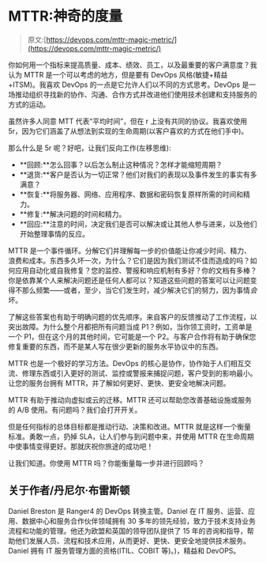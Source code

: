 # MTTR:神奇的度量

> 原文:[https://devops.com/mttr-magic-metric/](https://devops.com/mttr-magic-metric/)

你如何用一个指标来提高质量、成本、绩效、员工，以及最重要的客户满意度？我认为 MTTR 是一个可以考虑的地方，但是要有 DevOps 风格(敏捷+精益+ITSM)。我喜欢 DevOps 的一点是它允许人们以不同的方式思考。DevOps 是一场推动组织寻找新的协作、沟通、合作方式并改进他们使用技术创建和支持服务的方式的运动。

虽然许多人同意 MTT 代表“平均时间”，但在 r 上没有共同的协议。我喜欢使用 5r，因为它们涵盖了从想法到实现的生命周期(以客户喜欢的方式在他们手中)。

那么什么是 5r 呢？好吧，让我们反向工作(左移思维):

*   **回顾:**怎么回事？以后怎么制止这种情况？怎样才能缩短周期？
*   **退货:**客户是否认为一切正常？他们对我们的表现以及事件发生的事实有多满意？
*   **恢复:**将服务器、网络、应用程序、数据和密码恢复原样所需的时间和精力。
*   **修复:**解决问题的时间和精力。
*   **回应:**注意的时间，决定我们是否可以解决或让其他人参与进来，以及他们开始整理事情的反应。

MTTR 是一个事件循环。分解它们并理解每一步的价值能让你减少时间、精力、浪费和成本。东西多久坏一次，为什么？它们是因为我们测试不佳而造成的吗？如何应用自动化或自我修复？您的监控、警报和响应机制有多好？你的文档有多棒？你是依靠某个人来解决问题还是任何人都可以？知道这些问题的答案可以让问题变得不那么频繁——或者，至少，当它们发生时，减少解决它们的努力，因为事情*会*坏。

了解这些答案也有助于明确问题的优先顺序。来自客户的反馈推动了工作流程，以突出故障。为什么整个月都把所有问题当成 P1？例如，当你领工资时，工资单是一个 P1，但在这个月的其他时间，它可能是一个 P2。与客户合作将有助于确保您修复重要的东西，而不是某人写在很少更新的服务水平协议中的东西。

MTTR 也是一个极好的学习方法。DevOps 的核心是协作，协作始于人们相互交流、修理东西或引入更好的测试、监控或警报来捕捉问题，客户受到的影响最小。让您的服务台拥有 MTTR，并了解如何更好、更快、更安全地解决问题。

MTTR 有助于推动向虚拟或云的迁移。MTTR 还可以帮助您改善基础设施或服务的 A/B 使用。有问题吗？我们会打开开关。

但是任何指标的总体目标都是推动行动、决策和改进。MTTR 就是这样一个衡量标准。勇敢一点，扔掉 SLA，让人们参与到问题中来，并使用 MTTR 在生命周期中使事情变得更好。那就庆祝你旅途的成功吧！

让我们知道。你使用 MTTR 吗？你能衡量每一步并进行回顾吗？

## 关于作者/丹尼尔·布雷斯顿

Daniel Breston 是 Ranger4 的 DevOps 转换主管。Daniel 在 IT 服务、运营、应用、数据中心和服务合作伙伴领域拥有 30 多年的领先经验，致力于技术支持业务流程和功能的管理。他还为欧盟和英国的领导团队提供了 15 年的咨询和指导，帮助他们发展人员、流程和技术应用，从而更好、更快、更安全地提供技术服务。Daniel 拥有 IT 服务管理方面的资格(ITIL、COBIT 等)。)，精益和 DevOPS。